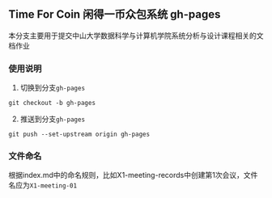 ## Time For Coin 闲得一币众包系统 gh-pages

本分支主要用于提交中山大学数据科学与计算机学院系统分析与设计课程相关的文档作业

### 使用说明

1. 切换到分支`gh-pages`

```
git checkout -b gh-pages
```

2. 推送到分支`gh-pages`

```
git push --set-upstream origin gh-pages
```

### 文件命名

根据index.md中的命名规则，比如X1-meeting-records中创建第1次会议，文件名应为`X1-meeting-01`